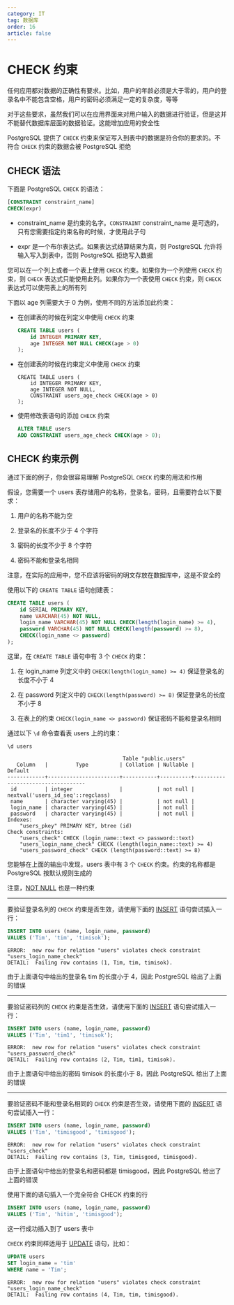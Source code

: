 ```yaml
---
category: IT
tag: 数据库
order: 16
article: false
---
```


# CHECK 约束

任何应用都对数据的正确性有要求。比如，用户的年龄必须是大于零的，用户的登录名中不能包含空格，用户的密码必须满足一定的复杂度，等等

对于这些要求，虽然我们可以在应用界面来对用户输入的数据进行验证，但是这并不能替代数据库层面的数据验证。这能增加应用的安全性

PostgreSQL 提供了 `CHECK` 约束来保证写入到表中的数据是符合你的要求的。不符合 `CHECK` 约束的数据会被 PostgreSQL 拒绝

## CHECK 语法

下面是 PostgreSQL `CHECK` 的语法：

```sql
[CONSTRAINT constraint_name]
CHECK(expr)
```

- constraint_name 是约束的名字。`CONSTRAINT` constraint_name 是可选的，只有您需要指定约束名称的时候，才使用此子句

- expr 是一个布尔表达式。如果表达式结算结果为真，则 PostgreSQL 允许将输入写入到表中，否则 PostgreSQL 拒绝写入数据

您可以在一个列上或者一个表上使用 `CHECK` 约束。如果你为一个列使用 `CHECK` 约束，则 `CHECK` 表达式只能使用此列。如果你为一个表使用 `CHECK` 约束，则 `CHECK` 表达式可以使用表上的所有列

下面以 age 列需要大于 0 为例，使用不同的方法添加此约束：

- 在创建表的时候在列定义中使用 `CHECK` 约束

    ```sql
    CREATE TABLE users (
        id INTEGER PRIMARY KEY,
        age INTEGER NOT NULL CHECK(age > 0)
    );
    ```

- 在创建表的时候在约束定义中使用 `CHECK` 约束

    ```sqs
    CREATE TABLE users (
        id INTEGER PRIMARY KEY,
        age INTEGER NOT NULL,
        CONSTRAINT users_age_check CHECK(age > 0)
    );
    ```

- 使用修改表语句的添加 `CHECK` 约束

    ```sql
    ALTER TABLE users
    ADD CONSTRAINT users_age_check CHECK(age > 0);
    ```

## CHECK 约束示例

通过下面的例子，你会很容易理解 PostgreSQL `CHECK` 约束的用法和作用

假设，您需要一个 users 表存储用户的名称，登录名，密码，且需要符合以下要求：

1. 用户的名称不能为空

2. 登录名的长度不少于 4 个字符

3. 密码的长度不少于 8 个字符

4. 密码不能和登录名相同

注意，在实际的应用中，您不应该将密码的明文存放在数据库中，这是不安全的

使用以下的 `CREATE TABLE` 语句创建表：

```sql
CREATE TABLE users (
    id SERIAL PRIMARY KEY,
    name VARCHAR(45) NOT NULL,
    login_name VARCHAR(45) NOT NULL CHECK(length(login_name) >= 4),
    password VARCHAR(45) NOT NULL CHECK(length(password) >= 8),
    CHECK(login_name <> password)
);
```

这里，在 `CREATE TABLE` 语句中有 3 个 `CHECK` 约束：

1. 在 login_name 列定义中的 `CHECK(length(login_name) >= 4)` 保证登录名的长度不小于 4

2. 在 password 列定义中的 `CHECK(length(password) >= 8)` 保证登录名的长度不小于 8

3. 在表上的约束 `CHECK(login_name <> password)` 保证密码不能和登录名相同

通过以下 `\d` 命令查看表 users 上的约束：

```postgresql
\d users
```

```text
                                     Table "public.users"
   Column   |         Type          | Collation | Nullable |              Default
------------+-----------------------+-----------+----------+-----------------------------------
 id         | integer               |           | not null | nextval('users_id_seq'::regclass)
 name       | character varying(45) |           | not null |
 login_name | character varying(45) |           | not null |
 password   | character varying(45) |           | not null |
Indexes:
    "users_pkey" PRIMARY KEY, btree (id)
Check constraints:
    "users_check" CHECK (login_name::text <> password::text)
    "users_login_name_check" CHECK (length(login_name::text) >= 4)
    "users_password_check" CHECK (length(password::text) >= 8)
```

您能够在上面的输出中发现，users 表中有 3 个 `CHECK` 约束。约束的名称都是 PostgreSQL 按默认规则生成的

注意，[NOT NULL](./not-null.md) 也是一种约束

---

要验证登录名列的 `CHECK` 约束是否生效，请使用下面的 [INSERT](../basic/insert.md) 语句尝试插入一行：

```sql
INSERT INTO users (name, login_name, password)
VALUES ('Tim', 'tim', 'timisok');
```

```text
ERROR:  new row for relation "users" violates check constraint "users_login_name_check"
DETAIL:  Failing row contains (1, Tim, tim, timisok).
```

由于上面语句中给出的登录名 tim 的长度小于 4，因此 PostgreSQL 给出了上面的错误

---

要验证密码列的 `CHECK` 约束是否生效，请使用下面的 [INSERT](../basic/insert.md) 语句尝试插入一行：

```sql
INSERT INTO users (name, login_name, password)
VALUES ('Tim', 'tim1', 'timisok');
```

```text
ERROR:  new row for relation "users" violates check constraint "users_password_check"
DETAIL:  Failing row contains (2, Tim, tim1, timisok).
```

由于上面语句中给出的密码 timisok 的长度小于 8，因此 PostgreSQL 给出了上面的错误

---

要验证密码不能和登录名相同的 `CHECK` 约束是否生效，请使用下面的 [INSERT](../basic/insert.md) 语句尝试插入一行：

```sql
INSERT INTO users (name, login_name, password)
VALUES ('Tim', 'timisgood', 'timisgood');
```

```text
ERROR:  new row for relation "users" violates check constraint "users_check"
DETAIL:  Failing row contains (3, Tim, timisgood, timisgood).
```

由于上面语句中给出的登录名和密码都是 timisgood，因此 PostgreSQL 给出了上面的错误

使用下面的语句插入一个完全符合 CHECK 约束的行

```sql
INSERT INTO users (name, login_name, password)
VALUES ('Tim', 'hitim', 'timisgood');
```

这一行成功插入到了 users 表中

`CHECK` 约束同样适用于 [UPDATE](../basic/update.md) 语句，比如：

```sql
UPDATE users
SET login_name = 'tim'
WHERE name = 'Tim';
```

```text
ERROR:  new row for relation "users" violates check constraint "users_login_name_check"
DETAIL:  Failing row contains (4, Tim, tim, timisgood).
```